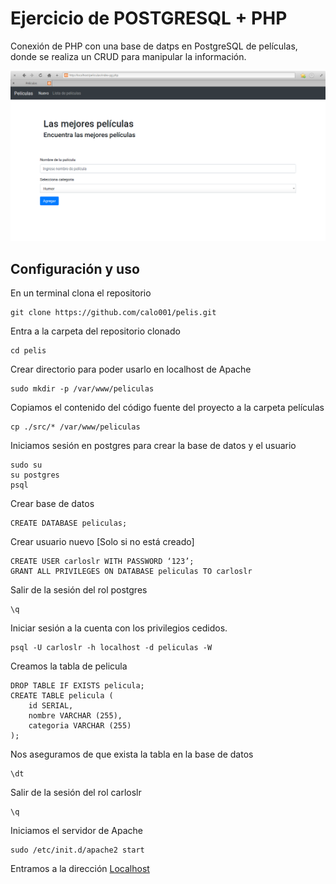 # Ejercicio de POSTGRESQL + PHP

Conexión de PHP con una base de datps en PostgreSQL de películas, donde se realiza un CRUD para manipular la información.

![PelisScreen](peliscreen.png)

## Configuración y uso
En un terminal clona el repositorio
```
git clone https://github.com/calo001/pelis.git
```
Entra a la carpeta del repositorio clonado
```
cd pelis
```
Crear directorio para poder usarlo en localhost de Apache
```
sudo mkdir -p /var/www/peliculas
```
Copiamos el contenido del código fuente del proyecto a la carpeta películas
```
cp ./src/* /var/www/peliculas
```
Iniciamos sesión en postgres para crear la base de datos y el usuario
```
sudo su
su postgres
psql
```
Crear base de datos
```
CREATE DATABASE peliculas;
```
Crear usuario nuevo [Solo si no está creado]
```
CREATE USER carloslr WITH PASSWORD ‘123’;
GRANT ALL PRIVILEGES ON DATABASE peliculas TO carloslr
```
Salir de la sesión del rol postgres
```
\q
```
Iniciar sesión a la cuenta con los privilegios cedidos.
```
psql -U carloslr -h localhost -d peliculas -W
```
Creamos la tabla de pelicula
```
DROP TABLE IF EXISTS pelicula;
CREATE TABLE pelicula (
    id SERIAL,
    nombre VARCHAR (255),
    categoria VARCHAR (255)
);
```
Nos aseguramos de que exista la tabla en la base de datos
```
\dt
```
Salir de la sesión del rol carloslr
```
\q
```
Iniciamos el servidor de Apache
```
sudo /etc/init.d/apache2 start
```
Entramos a la dirección
[Localhost](http://localhost/peliculas/index-pg.php)
